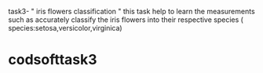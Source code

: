 task3- " iris flowers classification "
this task help to learn the measurements such as accurately classify the iris flowers into their respective species ( species:setosa,versicolor,virginica)
# codsofttask3
